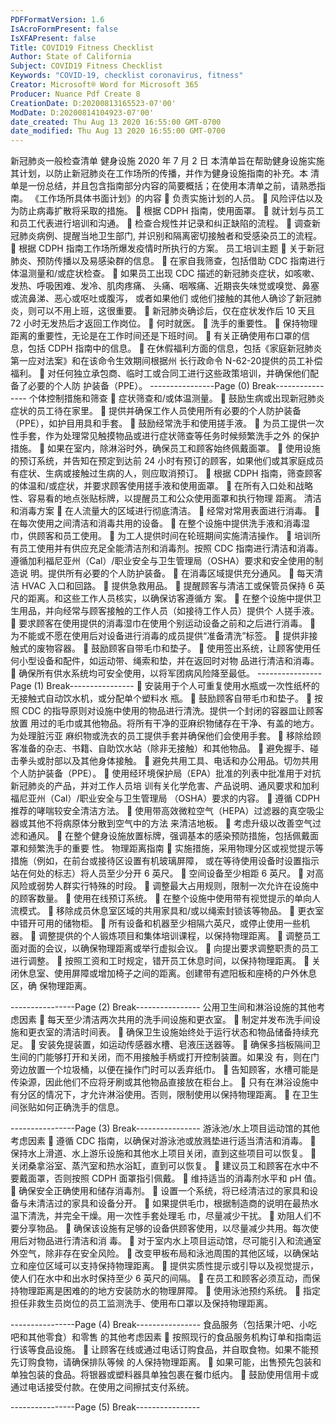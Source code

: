 ```yaml
---
PDFFormatVersion: 1.6
IsAcroFormPresent: false
IsXFAPresent: false
Title: COVID19 Fitness Checklist
Author: State of California
Subject: COVID19 Fitness Checklist
Keywords: "COVID-19, checklist coronavirus, fitness"
Creator: Microsoft® Word for Microsoft 365
Producer: Nuance Pdf Create 8
CreationDate: D:20200813165523-07'00'
ModDate: D:20200814104923-07'00'
date_created: Thu Aug 13 2020 16:55:00 GMT-0700
date_modified: Thu Aug 13 2020 16:55:00 GMT-0700
---
```

新冠肺炎一般检查清单 
健身设施 
2020 年 7 月 2 日 
本清单旨在帮助健身设施实施其计划，以防止新冠肺炎在工作场所的传播，并作为健身设施指南的补充。本
清单是一份总结，并且包含指南部分内容的简要概括；在使用本清单之前，请熟悉指南。 
《工作场所具体书面计划》的内容 
 负责实施计划的人员。 
 风险评估以及为防止病毒扩散将采取的措施。 
 根据 CDPH 指南，使用面罩。 
 就计划与员工和员工代表进行培训和沟通。 
 检查合规性并记录和纠正缺陷的流程。 
 调查新冠肺炎病例、提醒当地卫生部门, 并识别和隔离密切接触者和受感染员工的流程。 
 根据 CDPH 指南工作场所爆发疫情时所执行的方案。 
员工培训主题 
 关于新冠肺炎、预防传播以及易感染群的信息。 
 在家自我筛查，包括借助 CDC 指南进行体温测量和/或症状检查。 
 如果员工出现 CDC 描述的新冠肺炎症状，如咳嗽、发热、呼吸困难、发冷、肌肉疼痛、
头痛、咽喉痛、近期丧失味觉或嗅觉、鼻塞或流鼻涕、恶心或呕吐或腹泻， 或者如果他们
或他们接触的其他人确诊了新冠肺炎，则可以不用上班，这很重要。 
 新冠肺炎确诊后，仅在症状发作后 10 天且 72 小时无发热后才返回工作岗位。 
 何时就医。 
 洗手的重要性。 
 保持物理距离的重要性，无论是在工作时间还是下班时间。 
 有关正确使用布口罩的信息，包括 CDPH 指南中的信息。 
 在休假福利方面的信息，包括《家庭新冠肺炎第一应对法案》和在该命令生效期间根据州
长行政命令 N-62-20提供的员工补偿福利。 
 对任何独立承包商、临时工或合同工进行这些政策培训，并确保他们配备了必要的个人防
护装备（PPE）。 
----------------Page (0) Break----------------
个体控制措施和筛查 
 症状筛查和/或体温测量。 
 鼓励生病或出现新冠肺炎症状的员工待在家里。 
 提供并确保工作人员使用所有必要的个人防护装备（PPE），如护目用具和手套。 
 鼓励经常洗手和使用搓手液。 
 为员工提供一次性手套，作为处理常见触摸物品或进行症状筛查等任务时候频繁洗手之外
的保护措施。 
 如果在室内，除淋浴时外，确保员工和顾客始终佩戴面罩。 
 使用设施的预订系统，并告知在预定到达前 24 小时有预订的顾客，如果他们或其家庭成员
有症状、生病或接触过生病的人，则应取消预订。 
 根据 CDPH 指南，筛查顾客的体温和/或症状，并要求顾客使用搓手液和使用面罩。 
 在所有入口处和战略性、容易看的地点张贴标牌，以提醒员工和公众使用面罩和执行物理
距离。 
清洁和消毒方案 
 在人流量大的区域进行彻底清洁。 
 经常对常用表面进行消毒。 
 在每次使用之间清洁和消毒共用的设备。 
 在整个设施中提供洗手液和消毒湿巾，供顾客和员工使用。 
 为工人提供时间在轮班期间实施清洁操作。 
 培训所有员工使用并有供应充足全能清洁剂和消毒剂。按照 CDC 指南进行清洁和消毒。
遵循加利福尼亚州（Cal）/职业安全与卫生管理局（OSHA）要求和安全使用的制造说
明。提供所有必要的个人防护装备。 
 在消毒区域提供充分通风。 
 每天清洁 HVAC 入口和回路。 
 提供急救用品。 
 提醒顾客与清洁工或保管员保持 6 英尺的距离。和这些工作人员核实，以确保访客遵循方
案。 
 在整个设施中提供卫生用品，并向经常与顾客接触的工作人员（如接待工作人员）提供个
人搓手液。 
 要求顾客在使用提供的消毒湿巾在使用个别运动设备之前和之后进行消毒。 
 为不能或不愿在使用后对设备进行消毒的成员提供“准备清洗”标签。 
  提供非接触式的废物容器。 
 鼓励顾客自带毛巾和垫子。 
 使用签出系统，让顾客使用任何小型设备和配件，如运动带、绳索和垫，并在返回时对物
品进行清洁和消毒。 
 确保所有供水系统均可安全使用，以将军团病风险降至最低。 
----------------Page (1) Break----------------
 安装用于个人可重复使用水瓶或一次性纸杯的无接触式自动饮水机，或分配单个塑料水
瓶。 
 鼓励顾客自带毛巾和垫子。 
 按照 CDC 的指导原则对设施中使用的物品进行清洗。提供一个封闭的容器皿让顾客放置
用过的毛巾或其他物品。将所有干净的亚麻织物储存在干净、有盖的地方。为处理脏污亚
麻织物或洗衣的员工提供手套并确保他们会使用手套。 
 移除给顾客准备的杂志、书籍、自助饮水站（除非无接触）和其他物品。 
 避免握手、碰击拳头或肘部以及其他身体接触。 
 避免共用工具、电话和办公用品。切勿共用个人防护装备（PPE）。 
 使用经环境保护局（EPA）批准的列表中批准用于对抗新冠肺炎的产品，并对工作人员培
训有关化学危害、产品说明、通风要求和加利福尼亚州（Cal）/职业安全与卫生管理局
（OSHA）要求的内容。 
 遵循 CDPH 推荐的哮喘较安全清洁方法。 
 使用带高效微粒空气（HEPA）过滤器的真空吸尘器或其他不将病原体分散到空气中的方法
来清洁地板。 
 考虑升级以改善空气过滤和通风。 
 在整个健身设施放置标牌，强调基本的感染预防措施，包括佩戴面罩和频繁洗手的重要
性。 
物理距离指南 
 实施措施，采用物理分区或视觉提示等措施（例如，在前台或接待区设置有机玻璃屏障，
或在等待使用设备时设置指示站在何处的标志）将人员至少分开 6 英尺。 
 空间设备至少相距 6 英尺。 
 对高风险或弱势人群实行特殊的时段。 
 调整最大占用规则，限制一次允许在设施中的顾客数量。 
 使用在线预订系统。 
 在整个设施中使用带有视觉提示的单向人流模式。 
 移除成员休息室区域的共用家具和/或以绳索封锁该等物品。 
 更衣室中错开可用的储物柜。 
 所有设备和机器至少相隔六英尺，或停止使用一些机器。 
 调整提供的个人锻炼项目和集体培训课程，以保持物理距离。 
 调整员工面对面的会议，以确保物理距离或举行虚拟会议。 
 向提出要求调整职责的员工进行调整。 
 按照工资和工时规定，错开员工休息时间，以保持物理距离。 
 关闭休息室、使用屏障或增加椅子之间的距离。创建带有遮阳板和座椅的户外休息区，确
保物理距离。 
  
----------------Page (2) Break----------------
公用卫生间和淋浴设施的其他考虑因素 
 每天至少清洁两次共用的洗手间设施和更衣室。 
 制定并发布洗手间设施和更衣室的清洁时间表。 
 确保卫生设施始终处于运行状态和物品储备持续充足。 
 安装免提装置，如运动传感器水槽、皂液压送器等。 
 确保多挡板隔间卫生间的门能够打开和关闭，而不用接触手柄或打开控制装置。如果没
有，则在门旁边放置一个垃圾桶，以便在操作门时可以丢弃纸巾。 
 告知顾客，水槽可能是传染源，因此他们不应将牙刷或其他物品直接放在柜台上。 
 只有在淋浴设施中有分区的情况下，才允许淋浴使用。否则，限制使用以保持物理距离。 
 在卫生间张贴如何正确洗手的信息。 
  
----------------Page (3) Break----------------
游泳池/水上项目运动馆的其他考虑因素 
 遵循 CDC 指南，以确保对游泳池或放溅垫进行适当清洁和消毒。 
 保持水上滑道、水上游乐设施和其他水上项目关闭，直到这些项目可以恢复。 
 关闭桑拿浴室、蒸汽室和热水浴缸，直到可以恢复。 
 建议员工和顾客在水中不要戴面罩，否则按照 CDPH 面罩指引佩戴。 
 维持适当的消毒剂水平和 pH 值。 
 确保安全正确使用和储存消毒剂。 
 设置一个系统，将已经清洁过的家具和设备与未清洁过的家具和设备分开。 
 如果提供毛巾，根据制造商的说明在最热水温下清洗，并完全干燥。用一次性手套处理毛
巾，尽量减少干扰。 
 劝阻人们不要分享物品。 
 确保该设施有足够的设备供顾客使用，以尽量减少共用。每次使用后对物品进行清洁和消
毒。 
 对于室内水上项目运动馆，尽可能引入和流通室外空气，除非存在安全风险。 
 改变甲板布局和泳池周围的其他区域，以确保站立和座位区域可以支持保持物理距离。 
 提供实质性提示或引导以及视觉提示，使人们在水中和出水时保持至少 6 英尺的间隔。 
 在员工和顾客必须互动，而保持物理距离是困难的的地方安装防水的物理屏障。 
 使用泳池预约系统。 
 指定担任非救生员岗位的员工监测洗手、使用布口罩以及保持物理距离。 
  
----------------Page (4) Break----------------
食品服务（包括果汁吧、小吃吧和其他零食）和零售
的其他考虑因素 
 按照现行的食品服务机构订单和指南运行该等食品设施。 
 让顾客在线或通过电话订购食品，并自取食物。如果不能预先订购食物，请确保排队等候
的人保持物理距离。 
 如果可能，出售预先包装和单独包装的食品。将银器或塑料器具单独包裹在餐巾纸内。 
 鼓励使用信用卡或通过电话接受付款。在使用之间擦拭支付系统。 
 
 
----------------Page (5) Break----------------
